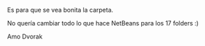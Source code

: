 Es para que se vea bonita la carpeta. 

No quería cambiar todo lo que hace NetBeans para los 17 folders :)

Amo Dvorak